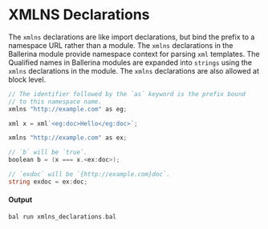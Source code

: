 # XMLNS Declarations

 The `xmlns` declarations are like import declarations, but bind the prefix to a namespace URL rather than
 a module. The `xmlns` declarations in the Ballerina module provide namespace context for parsing `xml`
 templates. The Qualified names in Ballerina modules are expanded into `strings` using the `xmlns`
 declarations in the module. The `xmlns` declarations are also allowed at block level.

```go
// The identifier followed by the `as` keyword is the prefix bound
// to this namespace name.
xmlns "http://example.com" as eg;

xml x = xml`<eg:doc>Hello</eg:doc>`;

xmlns "http://example.com" as ex;

// `b` will be `true`.
boolean b = (x === x.<ex:doc>);

// `exdoc` will be `{http://example.com}doc`.
string exdoc = ex:doc;
```

#### Output

```go
bal run xmlns_declarations.bal
```